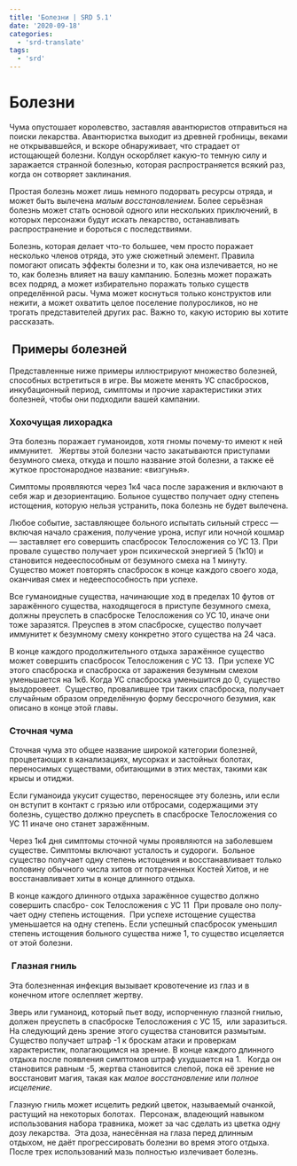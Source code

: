 ```yaml
---
title: 'Болезни | SRD 5.1'
date: '2020-09-18'
categories:
  - 'srd-translate'
tags:
  - 'srd'
---
```


# Болезни

Чума опустошает королевство, заставляя авантюристов отправиться на поиски лекарства. Авантюристка выходит из древней гробницы, веками не открывавшейся, и вскоре обнаруживает, что страдает от истощающей болезни. Колдун оскорбляет какую-то темную силу и заражается странной болезнью, которая распространяется всякий раз, когда он сотворяет заклинания.

Простая болезнь может лишь немного подо­рвать ресурсы отряда, и может быть вылечена _малым восстановлением_. Более серьёзная болезнь может стать основой одного или нескольких при­ключений, в которых персонажи будут искать ле­карство, останавливать распространение и бороть­ся с последствиями.

Болезнь, которая делает что-то большее, чем просто поражает несколько членов отряда, это уже сюжетный элемент. Правила помогают описать эффекты болезни и то, как она излечивается, но не то, как болезнь влияет на вашу кампанию. Болезнь может поражать всех подряд, а может избиратель­но поражать только существ определённой расы. Чума может коснуться только конструктов или нежити, а может охватить целое поселение полу­росликов, но не трогать представителей других рас. Важно то, какую историю вы хотите рассказать.

##  Примеры болезней

Представленные ниже примеры иллюстрируют множество болезней, способных встретиться в игре. Вы можете менять УС спасбросков, инкубационный период, симптомы и прочие характеристики этих болезней, чтобы они подходили вашей кампании.

### Хохочущая лихорадка

Эта болезнь поражает гуманоидов, хотя гномы почему-то имеют к ней иммунитет.   Жертвы этой болезни часто закатываются приступами безум­ного смеха, откуда и пошло название этой болез­ни, а также её жуткое простонародное название: «визгунья».

Симптомы проявляются через 1к4 часа после заражения и включают в себя жар и дезориента­цию. Больное существо получает одну степень ис­тощения, которую нельзя устранить, пока болезнь не будет вылечена.

Любое событие, заставляющее больного испы­тать сильный стресс — включая начало сражения, получение урона, испуг или ночной кошмар — за­ставляет его совершить спасбросок Телосложения со УС 13. При провале существо получает урон пси­хической энергией 5 (1к10) и становится недееспо­собным от безумного смеха на 1 минуту.   Существо может повторять спасбросок в конце каждого своего хода, оканчивая смех и недееспособность при успехе.

Все гуманоидные существа, начинающие ход в пределах 10 футов от заражённого существа, нахо­дящегося в приступе безумного смеха, должны преуспеть в спасброске Телосложения со УС 10, иначе они тоже заразятся. Преуспев в этом спа­сброске, существо получает иммунитет к безумно­му смеху конкретно этого существа на 24 часа.

В конце каждого продолжительного отдыха заражённое существо может совершить спасбро­сок Телосложения с УС 13.  При успехе УС этого спасброска и спасброска от заражения безумным смехом уменьшается на 1к6. Когда УС спасброска уменьшится до 0, существо выздоровеет.  Суще­ство, провалившее три таких спасброска, получает случайным образом определённую форму бессроч­ного безумия, как описано в конце этой главы.

### Сточная чума

Сточная чума это общее название широкой кате­гории болезней, процветающих в канализациях, мусорках и застойных болотах, переносимых суще­ствами, обитающими в этих местах, такими как крысы и отиджи.

Если гуманоида укусит существо, переносящее эту болезнь, или если он вступит в контакт с гря­зью или отбросами, содержащими эту болезнь, су­щество должно преуспеть в спасброске Телосло­жения со УС 11 иначе оно станет заражённым.

Через 1к4 дня симптомы сточной чумы прояв­ляются на заболевшем существе. Симптомы вклю­чают усталость и судороги.  Больное существо по­лучает одну степень истощения и восстанавливает только половину обычного числа хитов от потра­ченных Костей Хитов, и не восстанавливает хиты в конце длинного отдыха.

В конце каждого длинного отдыха заражённое существо должно совершить спасбро- сок Телосложения с УС 11  При провале оно полу­чает одну степень истощения.  При успехе истоще­ние существа уменьшается на одну степень. Если успешный спасбросок уменьшил степень истоще­ния больного существа ниже 1, то существо исцеляет­ся от этой болезни.

###  Глазная гниль

Эта болезненная инфекция вызывает кровотечение из глаз и в конечном итоге ослепляет жертву.

Зверь или гуманоид, который пьет воду, испорченную глазной гнилью, должен преуспеть в спасброске Телосложения с УС 15,  или заразиться. На следую­щий день зрение этого существа становится размы­тым.  Существо получает штраф -1 к броскам атаки и проверкам характеристик, полагающимся на зре­ние. В конце каждого длинного отдыха после появления симптомов штраф ухудшается на 1.   Когда он становится равным -5, жертва становится слепой, пока её зрение не восстановит магия, такая как _малое восстановление_ или _полное исцеление_.

Глазную гниль может исцелить редкий цветок, называемый очанкой, растущий на некоторых бо­лотах.  Персонаж, владеющий навыком использо­вания набора травника, может за час сделать из цветка одну дозу лекарства.  Эта доза, нанесённая на глаза перед длинным отдыхом, не да­ёт прогрессировать болезни во время этого отды­ха.  После трех использований мазь полностью излечивает болезнь.
